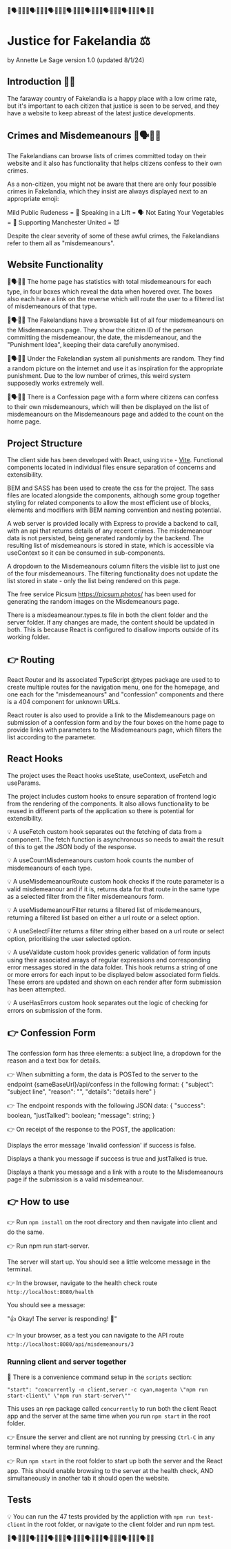 🤪🗣🥗😈🤪🗣🥗😈🤪🗣🥗😈🤪🗣🥗😈🤪🗣🥗😈🤪🗣🥗😈🤪🗣🥗😈🤪🗣🥗😈

# Justice for Fakelandia ⚖️

by Annette Le Sage
version 1.0 (updated 8/1/24)

## Introduction 🧑‍⚖️

The faraway country of Fakelandia is a happy place with a low crime rate, but it's important to each citizen that justice is seen to be served, and they have a website to keep abreast of the latest justice developments.

## Crimes and Misdemeanours 🤪🗣🥗😈

The Fakelandians can browse lists of crimes committed today on their website and it also has functionality that helps citizens confess to their own crimes.

As a non-citizen, you might not be aware that there are only four possible crimes in Fakelandia, which they insist are always displayed next to an appropriate emoji:

Mild Public Rudeness = 🤪
Speaking in a Lift = 🗣
Not Eating Your Vegetables = 🥗
Supporting Manchester United = 😈

Despite the clear severity of some of these awful crimes, the Fakelandians refer to them all as "misdemeanours".

## Website Functionality

🤪🗣🥗😈 The home page has statistics with total misdemeanours for each type, in four boxes  which reveal the data when hovered over. The boxes also each have a link on the reverse which will route the user to a filtered list of misdemeanours of that type.

🤪🗣🥗😈 The Fakelandians have a browsable list of all four misdemeanours on the Misdemeanours page. They show the citizen ID of the person committing the misdemeanour, the date, the misdemeanour, and the "Punishment Idea", keeping their data carefully anonymised. 

🤪🗣🥗😈 Under the Fakelandian system all punishments are random. They find a random picture on the internet and use it as inspiration for the appropriate punishment. Due to the low number of crimes, this weird system supposedly works extremely well.

🤪🗣🥗😈 There is a Confession page with a form where citizens can confess to their own misdemeanours, which will then be displayed on the list of misdemeanours on the Misdemeanours page and added to the count on the home page.

## Project Structure

The client side has been developed with React, using `Vite` - [Vite](https://vitejs.dev/guide/).
Functional components located in individual files ensure separation of concerns and extensibility.

BEM and SASS has been used to create the css for the project. The sass files are located alongside the components, although some group together styling for related components to allow the most efficient use of blocks, elements and modifiers with BEM naming convention and nesting potential.

A web server is provided locally with Express to provide a backend to call, with an api that returns details of any recent crimes. The misdemeanour data is not persisted, being generated randomly by the backend. The resulting list of misdemeanours is stored in state, which is accessible via useContext so it can be consumed in sub-components.

A dropdown to the Misdemeanours column filters the visible list to just one of the four misdemeanours. The filtering functionality does not update the list stored in state - only the list being rendered on this page. 

The free service Picsum https://picsum.photos/ has been used for generating the random images on the Misdemeanours page.

There is a misdeameanour.types.ts file in both the client folder and the server folder. If any changes are made, the content should be updated in both. This is because React is configured to disallow imports outside of its working folder.

## 👉 Routing

React Router and its associated TypeScript @types package are used to to create multiple routes for the navigation menu, one for the homepage, and one each for the "misdemeanours" and "confession" components and there is a 404 component for unknown URLs.

React router is also used to provide a link to the Misdemeanours page on submission of a confession form and by the four boxes on the home page to provide links with parameters to the Misdemeanours page, which filters the list according to the parameter. 

## React Hooks

The project uses the React hooks useState, useContext, useFetch and useParams. 

The project includes custom hooks to ensure separation of frontend logic from the rendering of the components. It also allows functionality to be reused in different parts of the application so there is potential for extensibility.

💡 A useFetch custom hook separates out the fetching of data from a component. The fetch function is asynchronous so needs to await the result of this to get the JSON body of the response. 

💡 A useCountMisdemeanours custom hook counts the number of misdemeanours of each type.

💡 A useMisdemeanourRoute custom hook checks if the route parameter is a valid misdemeanour and if it is, returns data for that route in the same type as a selected filter from the filter misdemeanours form.

💡 A useMisdemeanourFilter returns a filtered list of misdemeanours, returning a filtered list based on either a url route or a select option.

💡 A useSelectFilter returns a filter string either based on a url route or select option, prioritising the user selected option.

💡 A useValidate custom hook provides generic validation of form inputs using their associated arrays of regular expressions and corresponding error messages stored in the data folder. This hook returns a string of one or more errors for each input to be displayed below associated form fields. These errors are updated and shown on each render after form submission has been attempted.

💡 A useHasErrors custom hook separates out the logic of checking for errors on submission of the form.

## 👉 Confession Form

The confession form has three elements: a subject line, a dropdown for the reason and a text box for details.

👉 When submitting a form, the data is POSTed to the server to the endpoint {sameBaseUrl}/api/confess in  the following format:
{
	"subject": "subject line",
	"reason": "", 
	"details": "details here"
}

👉 The endpoint responds with the following JSON data:
{
	"success": boolean, 
	"justTalked": boolean; 
	"message": string; 
}

👉 On receipt of the response to the POST, the application:

Displays the error message 'Invalid confession' if success is false.

Displays a thank you message if success is true and justTalked is true.

Displays a thank you message and a link with a route to the Misdemeanours page if the submission is a valid misdemeanour.

## 👉 How to use

👉 Run `npm install` on the root directory and then navigate into client and do the same.

👉 Run npm run start-server.

The server will start up. You should see a little welcome message in the terminal.

👉 In the browser, navigate to the health check route `http://localhost:8080/health`

You should see a message:

"👍 Okay! The server is responding! 🙌"

👉 In your browser, as a test you can navigate to the API route `http://localhost:8080/api/misdemeanours/3`

### Running client and server together

👀 There is a convenience command setup in the `scripts` section:

`"start": "concurrently -n client,server -c cyan,magenta \"npm run start-client\" \"npm run start-server\""`

This uses an `npm` package called `concurrently` to run both the client React app and the server at the same time when you run `npm start` in the root folder.

👉 Ensure the server and client are not running by pressing `Ctrl-C` in any terminal where they are running.

👉 Run `npm start` in the root folder to start up both the server and the React app. This should enable browsing to the server at the health check, AND simultaneously in another tab it should open the website.

## Tests

💡 You can run the 47 tests provided by the appliction with `npm run test-client` in the root folder, or navigate to the client folder and run npm test.

🤪🗣🥗😈🤪🗣🥗😈🤪🗣🥗😈🤪🗣🥗😈🤪🗣🥗😈🤪🗣🥗😈🤪🗣🥗😈🤪🗣🥗😈
